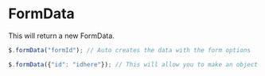 # FormData

This will return a new FormData.

```javascript
$.formData("formId"); // Auto creates the data with the form options

$.formData({"id": "idhere"}); // This will allow you to make an object of the data you want to create
```

